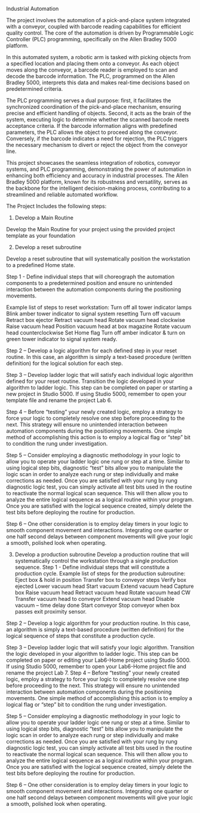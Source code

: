 Industrial Automation 

The project involves the automation of a pick-and-place system integrated with a conveyor, coupled with barcode reading capabilities for efficient quality control. The core of the automation is driven by Programmable Logic Controller (PLC) programming, specifically on the Allen Bradley 5000 platform.

In this automated system, a robotic arm is tasked with picking objects from a specified location and placing them onto a conveyor. As each object moves along the conveyor, a barcode reader is employed to scan and decode the barcode information. The PLC, programmed on the Allen Bradley 5000, interprets this data and makes real-time decisions based on predetermined criteria.

The PLC programming serves a dual purpose: first, it facilitates the synchronized coordination of the pick-and-place mechanism, ensuring precise and efficient handling of objects. Second, it acts as the brain of the system, executing logic to determine whether the scanned barcode meets acceptance criteria. If the barcode information aligns with predefined parameters, the PLC allows the object to proceed along the conveyor. Conversely, if the barcode indicates a need for rejection, the PLC triggers the necessary mechanism to divert or reject the object from the conveyor line.

This project showcases the seamless integration of robotics, conveyor systems, and PLC programming, demonstrating the power of automation in enhancing both efficiency and accuracy in industrial processes. The Allen Bradley 5000 platform, known for its robustness and versatility, serves as the backbone for the intelligent decision-making process, contributing to a streamlined and reliable automated workflow.  

The Project Includes the following steps:

1.	Develop a Main Routine

Develop the Main Routine for your project using the provided project template as your foundation

2.	Develop a reset subroutine

Develop a reset subroutine that will systematically position the workstation to a predefined Home state.

Step 1 - Define individual steps that will choreograph the automation components to a predetermined position and ensure no unintended interaction between the automation components during the positioning movements.

Example list of steps to reset workstation:
Turn off all tower indicator lamps Blink amber tower indicator to signal system resetting Turn off vacuum Retract box ejector Retract vacuum head Rotate vacuum head clockwise Raise vacuum head Position vacuum head at box magazine Rotate vacuum head counterclockwise Set Home flag Turn off amber indicator & turn on green tower indicator to signal system ready.

Step 2 – Develop a logic algorithm for each defined step in your reset routine. In this case, an algorithm is simply a text-based procedure (written definition) for the logical solution for each step.

Step 3 – Develop ladder logic that will satisfy each individual logic algorithm defined for your reset routine. Transition the logic developed in your algorithm to ladder logic. This step can be completed on paper or starting a new project in Studio 5000. If using Studio 5000, remember to open your template file and rename the project Lab 6.

Step 4 – Before “testing” your newly created logic, employ a strategy to force your logic to completely resolve one step before proceeding to the next. This strategy will ensure no unintended interaction between automation components during the positioning movements. One simple method of accomplishing this action is to employ a logical flag or “step” bit to condition the rung under investigation.

Step 5 – Consider employing a diagnostic methodology in your logic to allow you to operate your ladder logic one rung or step at a time. Similar to using logical step bits, diagnostic “test” bits allow you to manipulate the logic scan in order to analyze each rung or step individually and make corrections as needed. Once you are satisfied with your rung by rung diagnostic logic test, you can simply activate all test bits used in the routine to reactivate the normal logical scan sequence. This will then allow you to analyze the entire logical sequence as a logical routine within your program. Once you are satisfied with the logical sequence created, simply delete the test bits before deploying the routine for production.

Step 6 – One other consideration is to employ delay timers in your logic to smooth component movement and interactions. Integrating one quarter or one half second delays between component movements will give your logic a smooth, polished look when operating.

3.	Develop a production subroutine
Develop a production routine that will systematically control the workstation through a single production sequence.
Step 1 - Define individual steps that will constitute a production cycle.
Example list of steps for the production subroutine:
Eject box & hold in position Transfer box to conveyor steps Verify box ejected Lower vacuum head Start vacuum Extend vacuum head Capture box Raise vacuum head Retract vacuum head Rotate vacuum head CW Transfer vacuum head to conveyor Extend vacuum head Disable vacuum – time delay done Start conveyor Stop conveyor when box passes exit proximity sensor.

Step 2 – Develop a logic algorithm for your production routine. In this case, an algorithm is simply a text-based procedure (written definition) for the logical sequence of steps that constitute a production cycle.

Step 3 – Develop ladder logic that will satisfy your logic algorithm. Transition the logic developed in your algorithm to ladder logic. This step can be completed on paper or editing your Lab6-Home project using Studio 5000. If using Studio 5000, remember to open your Lab6-Home project file and rename the project Lab 7.
Step 4 – Before “testing” your newly created logic, employ a strategy to force your logic to completely resolve one step before proceeding to the next. This strategy will ensure no unintended interaction between automation components during the positioning movements. One simple method of accomplishing this action is to employ a logical flag or “step” bit to condition the rung under investigation.

Step 5 – Consider employing a diagnostic methodology in your logic to allow you to operate your ladder logic one rung or step at a time. Similar to using logical step bits, diagnostic “test” bits allow you to manipulate the logic scan in order to analyze each rung or step individually and make corrections as needed. Once you are satisfied with your rung by rung diagnostic logic test, you can simply activate all test bits used in the routine to reactivate the normal logical scan sequence. This will then allow you to analyze the entire logical sequence as a logical routine within your program. Once you are satisfied with the logical sequence created, simply delete the test bits before deploying the routine for production.

Step 6 – One other consideration is to employ delay timers in your logic to smooth component movement and interactions. Integrating one quarter or one half second delays between component movements will give your logic a smooth, polished look when operating.


